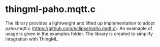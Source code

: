# thingml-paho.mqtt.c

The library provides a lightweight and lifted up implementation to adopt paho.mqtt.c (https://github.com/eclipse/paho.mqtt.c). An examaple of usage is given in the examples folder. The library is created to simplify integration with ThingML.

